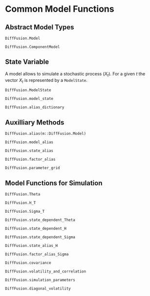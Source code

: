 # Common Model Functions

## Abstract Model Types

```@docs
DiffFusion.Model
```

```@docs
DiffFusion.ComponentModel
```

## State Variable

A model allows to simulate a stochastic process $\left(X_t\right)$. For a given $t$ the vector $X_t$ is represented by a `ModelState`. 

```@docs
DiffFusion.ModelState
```

```@docs
DiffFusion.model_state
```

```@docs
DiffFusion.alias_dictionary
```

## Auxilliary Methods

```@docs
DiffFusion.alias(m::DiffFusion.Model)
```

```@docs
DiffFusion.model_alias
```

```@docs
DiffFusion.state_alias
```

```@docs
DiffFusion.factor_alias
```

```@docs
DiffFusion.parameter_grid
```

## Model Functions for Simulation

```@docs
DiffFusion.Theta
```

```@docs
DiffFusion.H_T
```

```@docs
DiffFusion.Sigma_T
```

```@docs
DiffFusion.state_dependent_Theta
```

```@docs
DiffFusion.state_dependent_H
```

```@docs
DiffFusion.state_dependent_Sigma
```

```@docs
DiffFusion.state_alias_H
```

```@docs
DiffFusion.factor_alias_Sigma
```

```@docs
DiffFusion.covariance
```

```@docs
DiffFusion.volatility_and_correlation
```

```@docs
DiffFusion.simulation_parameters
```

```@docs
DiffFusion.diagonal_volatility
```
